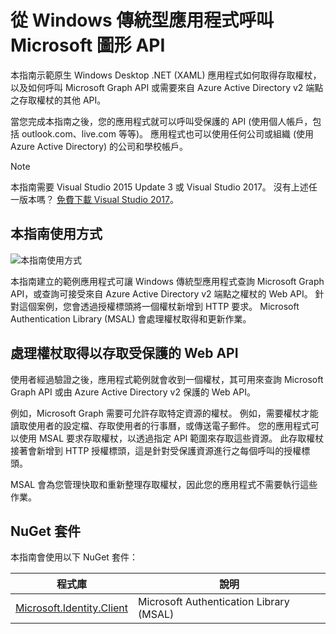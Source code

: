 # <a name="call-the-microsoft-graph-api-from-a-windows-desktop-app"></a>從 Windows 傳統型應用程式呼叫 Microsoft 圖形 API

本指南示範原生 Windows Desktop .NET (XAML) 應用程式如何取得存取權杖，以及如何呼叫 Microsoft Graph API 或需要來自 Azure Active Directory v2 端點之存取權杖的其他 API。

當您完成本指南之後，您的應用程式就可以呼叫受保護的 API (使用個人帳戶，包括 outlook.com、live.com 等等)。 應用程式也可以使用任何公司或組織 (使用 Azure Active Directory) 的公司和學校帳戶。  

> [!NOTE] 
> 本指南需要 Visual Studio 2015 Update 3 或 Visual Studio 2017。  沒有上述任一版本嗎？ [免費下載 Visual Studio 2017](https://www.visualstudio.com/downloads/)。

## <a name="how-this-guide-works"></a>本指南使用方式

![本指南使用方式](./media/active-directory-develop-guidedsetup-windesktop-intro/windesktophowitworks.png)

本指南建立的範例應用程式可讓 Windows 傳統型應用程式查詢 Microsoft Graph API，或查詢可接受來自 Azure Active Directory v2 端點之權杖的 Web API。 針對這個案例，您會透過授權標頭將一個權杖新增到 HTTP 要求。 Microsoft Authentication Library (MSAL) 會處理權杖取得和更新作業。

## <a name="handling-token-acquisition-for-accessing-protected-web-apis"></a>處理權杖取得以存取受保護的 Web API

使用者經過驗證之後，應用程式範例就會收到一個權杖，其可用來查詢 Microsoft Graph API 或由 Azure Active Directory v2 保護的 Web API。

例如，Microsoft Graph 需要可允許存取特定資源的權杖。 例如，需要權杖才能讀取使用者的設定檔、存取使用者的行事曆，或傳送電子郵件。 您的應用程式可以使用 MSAL 要求存取權杖，以透過指定 API 範圍來存取這些資源。 此存取權杖接著會新增到 HTTP 授權標頭，這是針對受保護資源進行之每個呼叫的授權標頭。 

MSAL 會為您管理快取和重新整理存取權杖，因此您的應用程式不需要執行這些作業。

## <a name="nuget-packages"></a>NuGet 套件

本指南會使用以下 NuGet 套件：

|程式庫|說明|
|---|---|
|[Microsoft.Identity.Client](https://www.nuget.org/packages/Microsoft.Identity.Client)|Microsoft Authentication Library (MSAL)|

